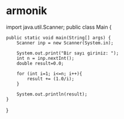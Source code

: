 # armonik

import java.util.Scanner;
public class Main {

    public static void main(String[] args) {
        Scanner inp = new Scanner(System.in);
        
        System.out.print("Bir sayı giriniz: ");
        int n = inp.nextInt();
        double result=0.0;
        
        for (int i=1; i<=n; i++){
            result += (1.0/i);
        }
        
        System.out.println(result);
    }
}
